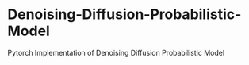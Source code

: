 # Denoising-Diffusion-Probabilistic-Model
Pytorch Implementation of Denoising Diffusion Probabilistic Model
